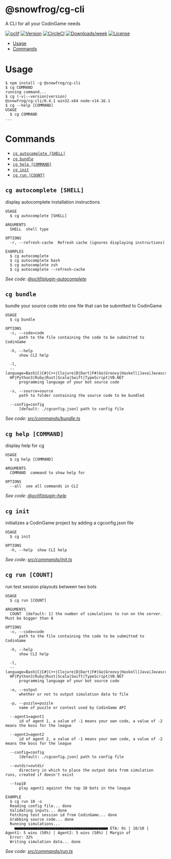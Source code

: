 @snowfrog/cg-cli
================

A CLI for all your CodinGame needs

[![oclif](https://img.shields.io/badge/cli-oclif-brightgreen.svg)](https://oclif.io)
[![Version](https://img.shields.io/npm/v/@snowfrog/cg-cli.svg)](https://npmjs.org/package/@snowfrog/cg-cli)
[![CircleCI](https://circleci.com/gh/snowfrogdev/cg-cli/tree/master.svg?style=shield)](https://circleci.com/gh/snowfrogdev/cg-cli/tree/master)
[![Downloads/week](https://img.shields.io/npm/dw/@snowfrog/cg-cli.svg)](https://npmjs.org/package/@snowfrog/cg-cli)
[![License](https://img.shields.io/npm/l/@snowfrog/cg-cli.svg)](https://github.com/snowfrogdev/cg-cli/blob/master/package.json)

<!-- toc -->
* [Usage](#usage)
* [Commands](#commands)
<!-- tocstop -->

# Usage
<!-- usage -->
```sh-session
$ npm install -g @snowfrog/cg-cli
$ cg COMMAND
running command...
$ cg (-v|--version|version)
@snowfrog/cg-cli/0.4.1 win32-x64 node-v14.16.1
$ cg --help [COMMAND]
USAGE
  $ cg COMMAND
...
```
<!-- usagestop -->

# Commands
<!-- commands -->
* [`cg autocomplete [SHELL]`](#cg-autocomplete-shell)
* [`cg bundle`](#cg-bundle)
* [`cg help [COMMAND]`](#cg-help-command)
* [`cg init`](#cg-init)
* [`cg run [COUNT]`](#cg-run-count)

## `cg autocomplete [SHELL]`

display autocomplete installation instructions

```
USAGE
  $ cg autocomplete [SHELL]

ARGUMENTS
  SHELL  shell type

OPTIONS
  -r, --refresh-cache  Refresh cache (ignores displaying instructions)

EXAMPLES
  $ cg autocomplete
  $ cg autocomplete bash
  $ cg autocomplete zsh
  $ cg autocomplete --refresh-cache
```

_See code: [@oclif/plugin-autocomplete](https://github.com/oclif/plugin-autocomplete/blob/v0.3.0/src/commands/autocomplete/index.ts)_

## `cg bundle`

bundle your source code into one file that can be submitted to CodinGame

```
USAGE
  $ cg bundle

OPTIONS
  -c, --code=code
      path to the file containing the code to be submitted to CodinGame

  -h, --help
      show CLI help

  -l, 
  --language=Bash|C|C#|C++|Clojure|D|Dart|F#|Go|Groovy|Haskell|Java|Javascript|Kotlin|Lua|ObjectiveC|OCaml|Pascal|Perl|P
  HP|Python3|Ruby|Rust|Scala|Swift|TypeScript|VB.NET
      programming language of your bot source code

  -s, --source=source
      path to folder containing the source code to be bundled

  --config=config
      [default: ./cgconfig.json] path to config file
```

_See code: [src/commands/bundle.ts](https://github.com/snowfrogdev/cg-cli/blob/v0.4.1/src/commands/bundle.ts)_

## `cg help [COMMAND]`

display help for cg

```
USAGE
  $ cg help [COMMAND]

ARGUMENTS
  COMMAND  command to show help for

OPTIONS
  --all  see all commands in CLI
```

_See code: [@oclif/plugin-help](https://github.com/oclif/plugin-help/blob/v3.2.2/src/commands/help.ts)_

## `cg init`

initializes a CodinGame project by adding a cgconfig.json file

```
USAGE
  $ cg init

OPTIONS
  -h, --help  show CLI help
```

_See code: [src/commands/init.ts](https://github.com/snowfrogdev/cg-cli/blob/v0.4.1/src/commands/init.ts)_

## `cg run [COUNT]`

run test session playouts between two bots

```
USAGE
  $ cg run [COUNT]

ARGUMENTS
  COUNT  [default: 1] the number of simulations to run on the server. Must be bigger than 0

OPTIONS
  -c, --code=code
      path to the file containing the code to be submitted to CodinGame

  -h, --help
      show CLI help

  -l, 
  --language=Bash|C|C#|C++|Clojure|D|Dart|F#|Go|Groovy|Haskell|Java|Javascript|Kotlin|Lua|ObjectiveC|OCaml|Pascal|Perl|P
  HP|Python3|Ruby|Rust|Scala|Swift|TypeScript|VB.NET
      programming language of your bot source code

  -o, --output
      whether or not to output simulation data to file

  -p, --puzzle=puzzle
      name of puzzle or contest used by CodinGame API

  --agent1=agent1
      id of agent 1, a value of -1 means your own code, a value of -2 means the boss for the league

  --agent2=agent2
      id of agent 2, a value of -1 means your own code, a value of -2 means the boss for the league

  --config=config
      [default: ./cgconfig.json] path to config file

  --outdir=outdir
      directory in which to place the output data from simulation runs, created if doesn't exist

  --top10
      play agent1 against the top 10 bots in the league

EXAMPLE
  $ cg run 10 -o
  Reading config file... done
  Validating inputs... done
  Fetching test session id from CodinGame... done
  Grabbing source code... done
  Running simulations...
    ■■■■■■■■■■■■■■■■■■■■■■■■■■■■■■■■■■■■■■■■■ ETA: 0s | 10/10 | Agent1: 5 wins (50%) | Agent2: 5 wins (50%) | Margin of 
  Error: 32%
  Writing simulation data... done
```

_See code: [src/commands/run.ts](https://github.com/snowfrogdev/cg-cli/blob/v0.4.1/src/commands/run.ts)_
<!-- commandsstop -->
